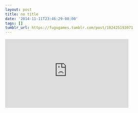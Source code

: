 ```yaml
---
layout: post
title: no title
date: '2014-11-11T23:46:29-08:00'
tags: []
tumblr_url: https://fugugames.tumblr.com/post/102425193071
---
```

<iframe width="400" height="225" id="youtube_iframe" src="https://www.youtube.com/embed/5O7QDG12Fxc?feature=oembed&amp;enablejsapi=1&amp;origin=https://safe.txmblr.com&amp;wmode=opaque" frameborder="0" allow="accelerometer; autoplay; encrypted-media; gyroscope; picture-in-picture" allowfullscreen></iframe>  
